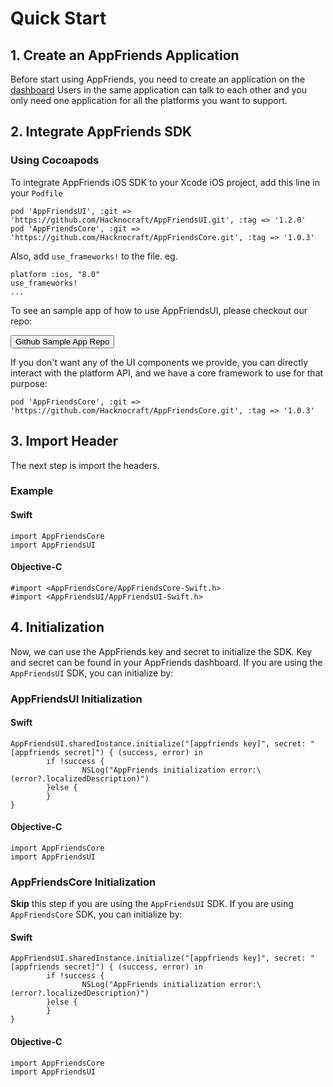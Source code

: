# Quick Start
## 1. Create an AppFriends Application
Before start using AppFriends, you need to create an application on the [dashboard](http://appfriends.hacknocraft.com/landing/index) Users in the same application can talk to each other and you only need one application for all the platforms you want to support.

## 2. Integrate AppFriends SDK
### Using Cocoapods
To integrate AppFriends iOS SDK to your Xcode iOS project, add this line in your `Podfile`

	pod 'AppFriendsUI', :git => 'https://github.com/Hacknocraft/AppFriendsUI.git', :tag => '1.2.0'
	pod 'AppFriendsCore', :git => 'https://github.com/Hacknocraft/AppFriendsCore.git', :tag => '1.0.3'

Also, add `use_frameworks!` to the file. eg.

	platform :ios, "8.0"
	use_frameworks!
	...

To see an sample app of how to use AppFriendsUI, please checkout our repo:

<a href="https://github.com/laeroah/AppFriendsUI/">
<button class="btn btn-info">Github Sample App Repo</button>  
</a>

If you don't want any of the UI components we provide, you can directly interact with the platform API, and we have a core framework to use for that purpose:

	pod 'AppFriendsCore', :git => 'https://github.com/Hacknocraft/AppFriendsCore.git', :tag => '1.0.3'

## 3. Import Header
The next step is import the headers.

### Example

#### Swift
```
import AppFriendsCore
import AppFriendsUI
```

#### Objective-C
```
#import <AppFriendsCore/AppFriendsCore-Swift.h>
#import <AppFriendsUI/AppFriendsUI-Swift.h>
```
## 4. Initialization
Now, we can use the AppFriends key and secret to initialize the SDK. Key and secret can be found in your AppFriends dashboard. If you are using the `AppFriendsUI` SDK, you can initialize by:

### AppFriendsUI Initialization

#### Swift
```
AppFriendsUI.sharedInstance.initialize("[appfriends key]", secret: "[appfriends secret]") { (success, error) in
		if !success {
				NSLog("AppFriends initialization error:\(error?.localizedDescription)")
		}else {
		}
}
```

#### Objective-C
```
import AppFriendsCore
import AppFriendsUI
```

### AppFriendsCore Initialization

**Skip** this step if you are using the `AppFriendsUI` SDK. If you are using `AppFriendsCore` SDK, you can initialize by:

#### Swift
```
AppFriendsUI.sharedInstance.initialize("[appfriends key]", secret: "[appfriends secret]") { (success, error) in
		if !success {
				NSLog("AppFriends initialization error:\(error?.localizedDescription)")
		}else {
		}
}
```

#### Objective-C
```
import AppFriendsCore
import AppFriendsUI
```
